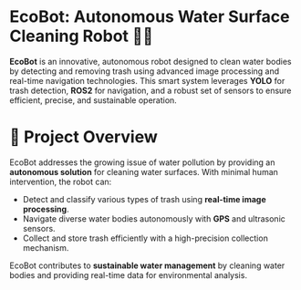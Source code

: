 # EcoBot: Autonomous Water Surface Cleaning Robot 🌊🤖
**EcoBot** is an innovative, autonomous robot designed to clean water bodies by detecting and removing trash using advanced image processing and real-time navigation technologies. This smart system leverages **YOLO** for trash detection, **ROS2** for navigation, and a robust set of sensors to ensure efficient, precise, and sustainable operation.

# 🚀 Project Overview
EcoBot addresses the growing issue of water pollution by providing an **autonomous solution** for cleaning water surfaces. With minimal human intervention, the robot can:

* Detect and classify various types of trash using **real-time image processing**.
* Navigate diverse water bodies autonomously with **GPS** and ultrasonic sensors.
* Collect and store trash efficiently with a high-precision collection mechanism.

EcoBot contributes to **sustainable water management** by cleaning water bodies and providing real-time data for environmental analysis.
